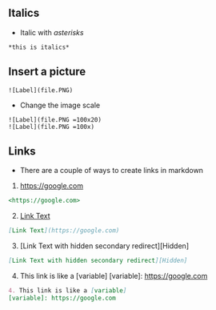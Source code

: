 ## Italics
* Italic with *asterisks*
```
*this is italics*
```

## Insert a picture
```
![Label](file.PNG)
```
* Change the image scale
```
![Label](file.PNG =100x20)
![Label](file.PNG =100x)
```

## Links
* There are a couple of ways to create links in markdown
1. <https://google.com>
```md
<https://google.com>
```
2. [Link Text](https://google.com)
```md
[Link Text](https://google.com)
```
3. [Link Text with hidden secondary redirect][Hidden]
```md
[Link Text with hidden secondary redirect][Hidden]
```
4. This link is like a [variable] 
[variable]: https://google.com
```md
4. This link is like a [variable] 
[variable]: https://google.com
```
